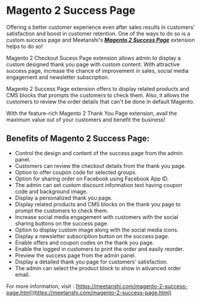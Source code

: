 # Magento 2 Success Page

Offering a better customer experience even after sales results in customers' satisfaction and boost in customer retention. One of the ways to do so is a custom success page and Meetanshi's [***Magento 2 Success Page***](https://meetanshi.com/magento-2-success-page.html) extension helps to do so!

Magento 2 Checkout Sucess Page extension allows admin to display a custom designed thank you page with custom content. With attractive success page, increase the chance of improvement in sales, social media engagement and newsletter subscription.

Magento 2 Success Page extension offers to display related products and CMS blocks that prompts the customers to check them. Also, it allows the customers to review the order details that can't be done in default Magento.

With the feature-rich Magento 2 Thank You Page extension, avail the maximum value out of your customers and benefit the business!

## Benefits of Magento 2 Success Page: ##
* Control the design and content of the success page from the admin panel.
* Customers can review the checkout details from the thank you page.
* Option to offer coupon code for selected groups.
* Option for sharing order on Facebook using Facebook App ID.
* The admin can set custom discount information text having coupon code and background image.
* Display a personalized thank you page.
* Display related products and CMS blocks on the thank you page to prompt the customers to check them.
* Increase social media engagement with customers with the social sharing buttons on the success page.
* Option to display custom image along with the social media icons.
* Display a newsletter subscription button on the success page.
* Enable offers and coupon codes on the thank you page.
* Enable the logged in customers to print the order and easily reorder.
* Preview the success page from the admin panel.
* Display a detailed thank you page for customers' satisfaction.
* The admin can select the product block to show in advanced order email.

For more information, visit : [https://meetanshi.com/magento-2-success-page.html](https://meetanshi.com/magento-2-success-page.html)
